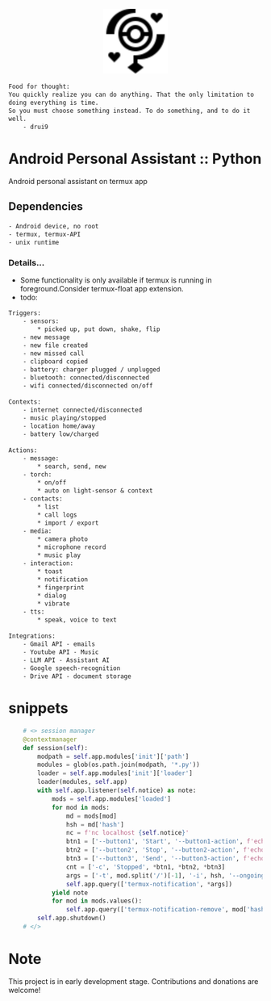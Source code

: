 <p align="center">
    <img width="128" src="turmoid.png" alt="Turmoid project icon">
</p>

```monospace
Food for thought:
You quickly realize you can do anything. That the only limitation to doing everything is time.
So you must choose something instead. To do something, and to do it well.
    - drui9
```

# Android Personal Assistant :: Python
Android personal assistant on termux app

## Dependencies
``` monospace
- Android device, no root
- termux, termux-API
- unix runtime
```

### Details...
- Some functionality is only available if termux is running in foreground.Consider termux-float app extension.
- todo:
```monospace
Triggers:
    - sensors:
        * picked up, put down, shake, flip
    - new message
    - new file created
    - new missed call
    - clipboard copied
    - battery: charger plugged / unplugged
    - bluetooth: connected/disconnected
    - wifi connected/disconnected on/off

Contexts:
    - internet connected/disconnected
    - music playing/stopped
    - location home/away
    - battery low/charged

Actions:
    - message:
        * search, send, new
    - torch:
        * on/off
        * auto on light-sensor & context
    - contacts:
        * list
        * call logs
        * import / export
    - media:
        * camera photo
        * microphone record
        * music play
    - interaction:
        * toast
        * notification
        * fingerprint
        * dialog
        * vibrate
    - tts:
        * speak, voice to text

Integrations:
    - Gmail API - emails
    - Youtube API - Music
    - LLM API - Assistant AI
    - Google speech-recognition
    - Drive API - document storage
```

# snippets
```Python
    # <> session manager
    @contextmanager
    def session(self):
        modpath = self.app.modules['init']['path']
        modules = glob(os.path.join(modpath, '*.py'))
        loader = self.app.modules['init']['loader']
        loader(modules, self.app)
        with self.app.listener(self.notice) as note:
            mods = self.app.modules['loaded']
            for mod in mods:
                md = mods[mod]
                hsh = md['hash']
                nc = f'nc localhost {self.notice}'
                btn1 = ['--button1', 'Start', '--button1-action', f'echo {hsh}-start | {nc}']
                btn2 = ['--button2', 'Stop', '--button2-action', f'echo {hsh}-stop | {nc}']
                btn3 = ['--button3', 'Send', '--button3-action', f'echo $REPLY | {nc}']
                cnt = ['-c', 'Stopped', *btn1, *btn2, *btn3]
                args = ['-t', mod.split('/')[-1], '-i', hsh, '--ongoing', '--alert-once', *cnt]
                self.app.query(['termux-notification', *args])
            yield note
            for mod in mods.values():
                self.app.query(['termux-notification-remove', mod['hash']])
        self.app.shutdown()
    # </>

```

# Note
This project is in early development stage. Contributions and donations are welcome!


